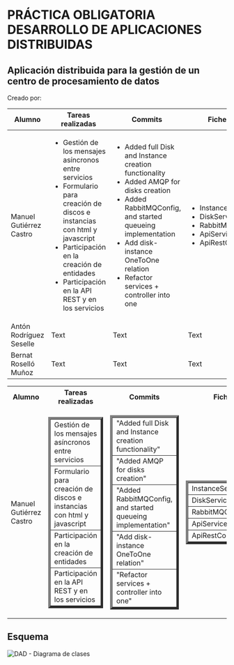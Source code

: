 # PRÁCTICA OBLIGATORIA DESARROLLO DE APLICACIONES DISTRIBUIDAS
## Aplicación distribuida para la gestión de un centro de procesamiento de datos
Creado por:

| Alumno | Tareas realizadas | Commits | Ficheros |
| ----------- | ----------- | ----------- | ----------- |
| Manuel Gutiérrez Castro | <ul><li>Gestión de los mensajes asíncronos entre servicios</li><li>Formulario para creación de discos e instancias con html y javascript</li><li>Participación en la creación de entidades</li><li>Participación en la API REST y en los servicios</li></ul> | <ul><li>Added full Disk and Instance creation functionality</li><li>Added AMQP for disks creation</li><li>Added RabbitMQConfig, and started queueing implementation</li><li>Add disk-instance OneToOne relation</li><li>Refactor services + controller into one</li></ul> | <ul><li>InstanceService</li><li>DiskService</li><li>RabbitMQConfig</li><li>ApiService</li><li>ApiRestController</li></ul> |
| Antón Rodríguez Seselle | Text | Text | Text |
| Bernat Roselló Muñoz | Text | Text | Text |

<table>
  <tbody>
    <tr>
      <th align="center">Alumno</th>
      <th align="center">Tareas realizadas</th>
      <th align="center">Commits</th>
      <th align="center">Ficheros</th>
    </tr>
    <tr>
      <td align="left">Manuel Gutiérrez Castro</td>
      <td align="left">
        <table border=5>
          <tbody>
            <tr><td>Gestión de los mensajes asíncronos entre servicios</td></tr>
            <tr><td>Formulario para creación de discos e instancias con html y javascript</td></tr>
            <tr><td>Participación en la creación de entidades</td></tr>
            <tr><td>Participación en la API REST y en los servicios</td></tr>
          </tbody>
        </table>
      </td>
      <td align="left">
        <table border=5>
          <tbody>
            <tr><td>"Added full Disk and Instance creation functionality"</td></tr>
            <tr><td>"Added AMQP for disks creation"</td></tr>
            <tr><td>"Added RabbitMQConfig, and started queueing implementation"</td></tr>
            <tr><td>"Add disk-instance OneToOne relation"</td></tr>
            <tr><td>"Refactor services + controller into one"</td></tr>
          </tbody>
        </table>
      </td>
      <td align="left">
        <table border=5>
          <tbody>
            <tr><td>InstanceService.java</td></tr>
            <tr><td>DiskService.java</td></tr>
            <tr><td>RabbitMQConfig.java</td></tr>
            <tr><td>ApiService.java</td></tr>
            <tr><td>ApiRestController.java</td></tr>
          </tbody>
        </table>
      </td>
    </tr>
  </tbody>
</table>

## Esquema
![DAD - Diagrama de clases](https://github.com/user-attachments/assets/83a83b99-838c-41a8-8f55-94c74e873251)

